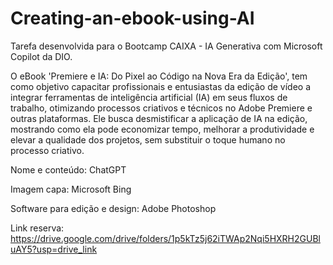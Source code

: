 # Creating-an-ebook-using-AI
Tarefa desenvolvida para o Bootcamp CAIXA - IA Generativa com Microsoft Copilot da DIO.

O eBook 'Premiere e IA: Do Pixel ao Código na Nova Era da Edição', tem como objetivo capacitar profissionais e entusiastas da edição de vídeo a integrar ferramentas de inteligência artificial (IA) em seus fluxos de trabalho, otimizando processos criativos e técnicos no Adobe Premiere e outras plataformas. Ele busca desmistificar a aplicação de IA na edição, mostrando como ela pode economizar tempo, melhorar a produtividade e elevar a qualidade dos projetos, sem substituir o toque humano no processo criativo.

Nome e conteúdo: ChatGPT

Imagem capa: Microsoft Bing

Software para edição e design: Adobe Photoshop


Link reserva: https://drive.google.com/drive/folders/1p5kTz5j62iTWAp2Nqi5HXRH2GUBluAY5?usp=drive_link
